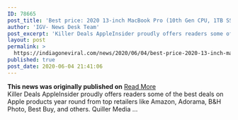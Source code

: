 ```yaml
---
ID: 78665
post_title: 'Best price: 2020 13-inch MacBook Pro (10th Gen CPU, 1TB SSD) drops to $1,799'
author: 'IGV- News Desk Team'
post_excerpt: 'Killer Deals AppleInsider proudly offers readers some of the best deals on Apple products year round from top retailers like Amazon, Adorama, B&amp;H Photo, Best Buy, and others. Quiller Media …'
layout: post
permalink: >
  https://indiagoneviral.com/news/2020/06/04/best-price-2020-13-inch-macbook-pro-10th-gen-cpu-1tb-ssd-drops-to-1799/78665/india-gone-viral/
published: true
post_date: 2020-06-04 21:41:06
---
```

<b>This news was originally published on</b> <a href="https://appleinsider.com/articles/20/06/04/best-price-2020-13-inch-macbook-pro-10th-gen-cpu-1tb-ssd-drops-to-1799" class="button purchase" rel="nofollow noopener noreferrer" target="_blank">Read More</a> <br/>Killer Deals
AppleInsider proudly offers readers some of the best deals on Apple products year round from top retailers like Amazon, Adorama, 
 B&H Photo, Best Buy, and others. 
Quiller Media …